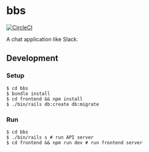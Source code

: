 bbs
====

[![CircleCI](https://circleci.com/gh/nyamadori/bbs.svg?style=svg)](https://circleci.com/gh/nyamadori/bbs)

A chat application like Slack.

Development
-----

### Setup

```
$ cd bbs
$ bundle install
$ cd frontend && npm install
$ ./bin/rails db:create db:migrate
```

### Run

```
$ cd bbs
$ ./bin/rails s # run API server
$ cd frontend && npm run dev # run frontend server
```
